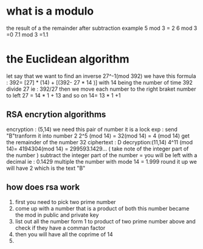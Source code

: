 # what is a modulo 
the result of a the remainder after subtraction 
example 
5 mod 3 = 2 
6 mod 3 =0 
7.1 mod 3 =1.1 
# the Euclidean algorithm 
let say that we want to find an inverse 27^-1(mod 392)
we have this formula : 
	392= [27] * (14) + [(392- 27 * 14 )]
	with 14 being the number of time 392 divide 27 ie : 392/27 
	then we move each number to the right braket number to left
	27 = 14 * 1 + 13 
	and so on 
	14= 13 * 1 +1
## RSA encrytion algorithms 
encryption : (5,14) 
we need this pair of number it is a lock 
exp : send "B"tranform it into number 2 
2^5 (mod 14) = 32(mod 14)
					= 4 (mod 14) get the remainder of the number 32
ciphertext : D 
decryption:(11,14)
4^11 (mod 14)= 4194304(mod 14)
					= 299593.1429... ( take note of the integer part of the number )
					subtract the integer part of the number 
					= you will be left with a decimal ie : 0.1429 
					multiple the number with mode 14 
					= 1.999
					round it up we will have 2 which is the text "B"
## how does rsa work 
1. first you need to pick two prime number 
2. come up with a number that is a product of both  this number became the mod in public and private key 
3. list out all the number form 1 to  product of two prime number above and check if they have a comman factor 
4. then you will have all the coprime of 14 
5. 





